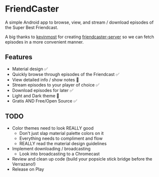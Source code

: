 # FriendCaster
A simple Android app to browse, view, and stream / download episodes of the Super Best Friendcast.

A big thanks to [kevinmost](https://github.com/kevinmost) for creating [friendcaster-server](https://github.com/kevinmost/friendcaster-server) so we can fetch episodes in a more convenient manner. 

## Features
* Material design :white_check_mark:
* Quickly browse through episodes of the Friendcast :white_check_mark:
* View detailed info / show notes :no_entry_sign:
* Stream episodes to your player of choice :white_check_mark:
* Download episodes for later :white_check_mark:
* Light and Dark theme :no_entry_sign:
* Gratis AND Free/Open Source :white_check_mark:

## TODO
* Color themes need to look REALLY good
  * Don't just slap material palette colors on it
  * Everything needs to compliment and flow
  * REALLY read the material design guidelines
* Implement downloading / broadcasting
  * Look into broadcasting to a Chromecast
* Review and clean up code (build your popsicle stick bridge before the Verrazano!)
* Release on Play
